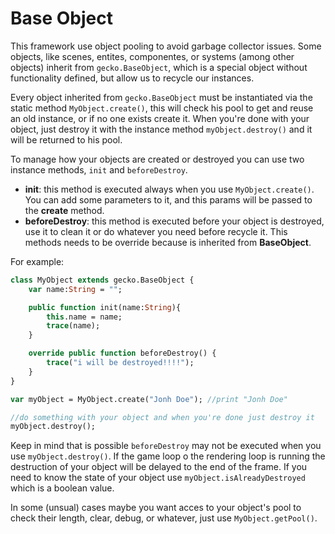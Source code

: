 # Base Object
This framework use object pooling to avoid garbage collector issues. Some objects, like scenes, entites, componentes, or systems (among other objects) inherit from `gecko.BaseObject`, which is a special object without functionality defined, but allow us to recycle our instances. 

Every object inherited from `gecko.BaseObject` must be instantiated via the static method `MyObject.create()`, this will check his pool to get and reuse an old instance, or if no one exists create it. When you're done with your object, just destroy it with the instance method `myObject.destroy()` and it will be returned to his pool.

To manage how your objects are created or destroyed you can use two instance methods, `init` and `beforeDestroy`.
- __init__: this method is executed always when you use `MyObject.create()`. You can add some parameters to it, and this params will be passed to the __create__ method.
- __beforeDestroy__: this method is executed before your object is destroyed, use it to clean it or do whatever you need before recycle it. This methods needs to be override because is inherited from __BaseObject__. 

For example: 
```haxe
class MyObject extends gecko.BaseObject {
    var name:String = "";

    public function init(name:String){
        this.name = name;
        trace(name);
    }

    override public function beforeDestroy() {
        trace("i will be destroyed!!!!");
    }
}
``` 

```haxe
var myObject = MyObject.create("Jonh Doe"); //print "Jonh Doe"

//do something with your object and when you're done just destroy it
myObject.destroy(); 
```

Keep in mind that is possible `beforeDestroy` may not be executed when you use `myObject.destroy()`. If the game loop o the rendering loop is running the destruction of your object will be delayed to the end of the frame. If you need to know the state of your object use `myObject.isAlreadyDestroyed` which is a boolean value. 

In some (unsual) cases maybe you want acces to your object's pool to check their length, clear, debug, or whatever, just use `MyObject.getPool()`.